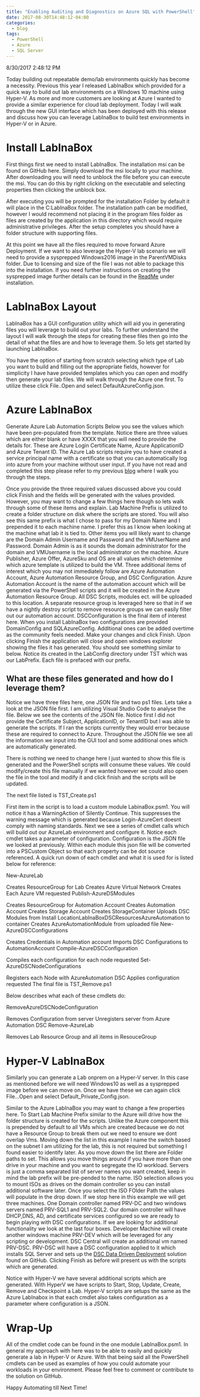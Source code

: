 ```yaml
---
title: "Enabling Auditing and Diagnostics on Azure SQL with PowerShell"
date: 2017-08-30T14:48:12-04:00
categories:
  - blog
tags:
  - PowerShell
  - Azure
  - SQL Server
---
```


8/30/2017 2:48:12 PM

Today building out repeatable demo/lab environments quickly has become a necessity.  Previous this year I released LabInaBox which provided for a quick way to build out lab environments on a Windows 10 machine using Hyper-V.  As more and more customers are looking at Azure I wanted to provide a similar experience for cloud lab deployment.  Today I will walk through the new GUI interface which has been deployed with this release and discuss how you can leverage LabInaBox to build test environments in Hyper-V or in Azure. 

# Install LabInaBox
First things first we need to install LabInaBox.  The installation msi can be found on GitHub here.  Simply download the msi locally to your machine.  After downloading you will need to unblock the file before you can execute the msi.  You can do this by right clicking on the executable and selecting properties then clicking the unblock box.

After executing you will be prompted for the installation Folder by default it will place in the C:LabInaBox folder.  The installation path can be modified, however I would recommend not placing it in the program files folder as files are created by the application in this directory which would require administrative privileges.  After the setup completes you should have a folder structure with supporting files.

At this point we have all the files required to move forward Azure Deployment.  If we want to also leverage the Hyper-V lab scenario we will need to provide a sysprepped Windows2016 image in the ParentVMDisks folder.  Due to licensing and size of the file I was not able to package this into the installation.  If you need further instructions on creating the sysprepped image further details can be found in the [ReadMe](https://github.com/Microsoft/DSC-data-driven-deployment/tree/dev/utility/LabInaBox) under installation.

# LabInaBox Layout
LabInaBox has a GUI configuration utility which will aid you in generating files you will leverage to build out your labs.    To further understand the layout I will walk through the steps for creating these files then go into the detail of what the files are and how to leverage them.  So lets get started by launching LabInaBox. 

You have the option of starting from scratch selecting which type of Lab you want to build and filling out the appropriate fields, however for simplicity I have have provided templates which you can open and modify then generate your lab files.  We will walk through the Azure one first.  To utilize these click File..Open and select DefaultAzureConfig.json.

# Azure LabInaBox
Generate Azure Lab Automation Scripts
Below you see the values which have been pre-populated from the template.  Notice there are three values which are either blank or have XXXX that you will need to provide the details for.  These are Azure Login Certificate Name, Azure ApplicationID and Azure Tenant ID.  The Azure Lab scripts require you to have created a service principal name with a certificate so that you can automatically log into azure from your machine without user input.  If you have not read and completed this step please refer to my previous [blog](https://learn.microsoft.com/en-us/archive/blogs/troy_aults_blog/loginazurewithoutprompt) where I walk you through the steps.

Once you provide the three required values discussed above you could click Finish and the fields will be generated with the values provided.  However, you may want to change a few things here though so lets walk through some of these items and explain.  Lab Machine Prefix is utilized to create a folder structure on disk where the scripts are stored.  You will also see this same prefix is what I chose to pass for my Domain Name and I prepended it to each machine name.  I prefer this as I know when looking at the machine what lab it is tied to.  Other items you will likely want to change are the Domain Admin Username and Password and the VMUserName and Password.  Domain Admin is as it sounds the domain administrator for the domain and VMUsername is the local administrator on the machine.  Azure Publisher, Azure Offer, AzureSku and OS are all values which determine which azure template is utilized to build the VM.  Three additional items of interest which you may not immediately follow are Azure Automation Account, Azure Automation Resource Group, and DSC Configuration.  Azure Automation Account is the name of the automation account which will be generated via the PowerShell scripts and it will be created in the Azure Automation Resource Group.  All DSC Scripts, modules ect. will be uploaded to this location.  A separate resource group is leveraged here so that in if we have a nightly destroy script to remove resource groups we can easily filter out our automation account.  DSCConfiguration is the final item of interest here.  When you install LabInaBox two configurations are provided DomainConfig and SQLAzureConfig.  Additional ones can be added overtime as the community feels needed.  Make your changes and click Finish.  Upon clicking Finish the application will close and open windows explorer showing the files it has generated.  You should see something similar to below.  Notice its created in the LabConfig directory under TST which was our LabPrefix.  Each file is prefaced with our prefix.

## What are these files generated and how do I leverage them?
Notice we have three files here, one JSON file and two ps1 files.  Lets take a look at the JSON file first.  I am utilizing Visual Studio Code to analyse the file.  Below we see the contents of the JSON file.  Notice first I did not provide the Certificate Subject, ApplicationID, or TenantID but I was able to generate the scripts.  If I ran the scripts currently they would error because these are required to connect to Azure.  Throughout the JSON file we see all the information we input into the GUI tool and some additional ones which are automatically generated.

There is nothing we need to change here I just wanted to show this file is generated and the PowerShell scripts will consume these values.  We could modify/create this file manually if we wanted however we could also open the file in the tool and modify it and click finish and the scripts will be updated.

The next file listed is TST_Create.ps1

First item in the script is to load a custom module LabinaBox.psm1.  You will notice it has a WarningAction of Silently Continue.  This suppresses the warning message which is generated because Login-AzureCert doesnt comply with naming standards.  Next we see a series of cmdlet calls which will build out our AzureLab environment and configure it.  Notice each cmdlet takes a parameter of configuration.  Configuration is the JSON file we looked at previously.  Within each module this json file will be converted into a PSCustom Object so that each property can be dot source referenced.  A quick run down of each cmdlet and what it is used for is listed below for reference:

New-AzureLab

Creates ResourceGroup for Lab
Creates Azure Virtual Network
Creates Each Azure VM requested
Publish-AzureDSModules

Creates ResourceGroup for Automation Account
Creates Automation Account
Creates Storage Account
Creates StorageContainer
Uploads DSC Modules from Install LocationLabInaBoxDSCResourcesAzureAutomation to container
Creates AzureAutomationModule from uploaded file
New-AzureDSCConfigurations

Creates Credentials in Automation account
Imports DSC Configurations to AutomationAccount
Compile-AzureDSCConfiguration

Compiles each configuration for each node requested
Set-AzureDSCNodeConfigurations

Registers each Node with AzureAutomation DSC
Applies configuration requested
The final file is TST_Remove.ps1

Below describes what each of these cmdlets do:

RemoveAzureDSCNodeConfiguration

Removes Configuration from server
Unregisters server from Azure Automation DSC
Remove-AzureLab

Removes Lab Resource Group and all items in ResouceGroup

# Hyper-V LabInaBox
Similarly you can generate a Lab onprem on a Hyper-V server.  In this case as mentioned before we will need Windows10 as well as a sysprepped image before we can move on.  Once we have these we can again click File…Open and select Default_Private_Config.json. 

Similar to the Azure LabInaBox you may want to change a few properties here.  To Start Lab Machine Prefix similar to the Azure will drive how the folder structure is created for the scripts.  Unlike the Azure component this is prepended by default to all VMs which are created because we do not have a Resource Group to break them out we need to ensure we dont overlap Vms.  Moving down the list in this example I name the switch based on the subnet I am utilizing for the lab, this is not required but something I found easier to identify later.  As you move down the list there are Folder paths to set.  This allows you move things around if you have more than one drive in your machine and you want to segregate the IO workload.  Servers is just a comma separated list of server names you want created, keep in mind the lab prefix will be pre-pended to the name.   ISO selection allows you to mount ISOs as drives on the domain controller so you can install additional software later.  Once you select the ISO FOlder Path the values will populate in the drop down.  If we stop here in this example we will get three machines.  One Domain controller named PRV-DC and two windows servers named PRV-SQL1 and PRV-SQL2.  Our domain controller will have DHCP,DNS, AD, and certificate services configured so we are ready to begin playing with DSC configurations.  If we are looking for additional functionality we look at the last four boxes.  Developer Machine will create another windows machine PRV-DEV which will be leveraged for any scripting or development.  DSC Central will create an additional vm named PRV-DSC.  PRV-DSC will have a DSC configuration applied to it which installs SQL Server and sets up the [DSC Data Driven Deployment](https://github.com/Microsoft/DSC-data-driven-deployment) solution found on GitHub.  Clicking Finish as before will present us with the scripts which are generated.

Notice with Hyper-V we have several additional scripts which are generated.  With HyperV we have scripts to Start, Stop, Update, Create, Remove and Checkpoint a Lab.  Hyper-V scripts are setups the same as the Azure LabInabox in that each cmdlet also takes configuration as a parameter where configuration is a JSON.

# Wrap-Up
All of the cmdlet code can be found in the one module LabInaBox.psm1.  In general my approach with here was to be able to easily and quickly generate a lab in Hyper-V or Azure.  With that being said all the PowerShell cmdlets can be used as examples of how you could automate your workloads in your environment.  Please feel free to comment or contribute to the solution on GitHub.

Happy Automating till Next Time!


